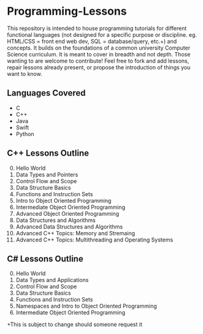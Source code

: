 # Programming-Lessons


This repository is intended to house programming tutorials for different functional languages (not designed for a specific purpose or discipline. eg. HTML/CSS = front end web dev, SQL = database/query, etc.+) and concepts. It builds on the foundations of a common university Computer Science curriculum. It is meant to cover in breadth and not depth. Those wanting to are welcome to contribute! Feel free to fork and add lessons, repair lessons already present, or propose the introduction of things you want to know.

## Languages Covered
* C
* C++
* Java
* Swift
* Python

## C++ Lessons Outline
0. Hello World
1. Data Types and Pointers
2. Control Flow and Scope 
3. Data Structure Basics
4. Functions and Instruction Sets
5. Intro to Object Oriented Programming
6. Intermediate Object Oriented Programming
7. Advanced Object Oriented Programming
8. Data Structures and Algorithms
9. Advanced Data Structures and Algorithms
10. Advanced C++ Topics: Memory and Stremaing
11. Advanced C++ Topics: Multithreading and Operating Systems

## C# Lessons Outline
0. Hello World
1. Data Types and Applications
2. Control Flow and Scope 
3. Data Structure Basics
4. Functions and Instruction Sets 
5. Namespaces and Intro to Object Oriented Programming
6. Intermediate Object Oriented Programming



 

+This is subject to change should someone request it

